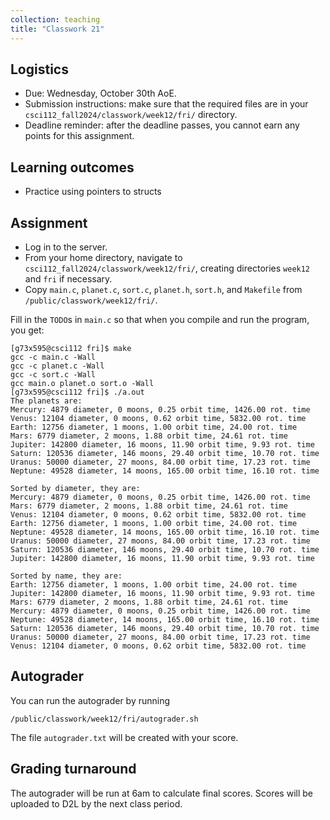 ```yaml
---
collection: teaching
title: "Classwork 21"
---
```


## Logistics
* Due: Wednesday, October 30th AoE.
* Submission instructions: make sure that the required files are in your
	`csci112_fall2024/classwork/week12/fri/` directory.
* Deadline reminder: after the deadline passes, you cannot earn any points for
	this assignment.

## Learning outcomes
* Practice using pointers to structs

## Assignment

* Log in to the server.
* From your home directory, navigate to `csci112_fall2024/classwork/week12/fri/`, creating directories `week12`
and `fri` if necessary.
* Copy `main.c`, `planet.c`, `sort.c`, `planet.h`, `sort.h`, and `Makefile` from
	`/public/classwork/week12/fri/`.

Fill in the `TODO`s in `main.c` so that when you compile and run the program,
you get:

```
[g73x595@csci112 fri]$ make
gcc -c main.c -Wall
gcc -c planet.c -Wall
gcc -c sort.c -Wall
gcc main.o planet.o sort.o -Wall
[g73x595@csci112 fri]$ ./a.out
The planets are:
Mercury: 4879 diameter, 0 moons, 0.25 orbit time, 1426.00 rot. time
Venus: 12104 diameter, 0 moons, 0.62 orbit time, 5832.00 rot. time
Earth: 12756 diameter, 1 moons, 1.00 orbit time, 24.00 rot. time
Mars: 6779 diameter, 2 moons, 1.88 orbit time, 24.61 rot. time
Jupiter: 142800 diameter, 16 moons, 11.90 orbit time, 9.93 rot. time
Saturn: 120536 diameter, 146 moons, 29.40 orbit time, 10.70 rot. time
Uranus: 50000 diameter, 27 moons, 84.00 orbit time, 17.23 rot. time
Neptune: 49528 diameter, 14 moons, 165.00 orbit time, 16.10 rot. time

Sorted by diameter, they are:
Mercury: 4879 diameter, 0 moons, 0.25 orbit time, 1426.00 rot. time
Mars: 6779 diameter, 2 moons, 1.88 orbit time, 24.61 rot. time
Venus: 12104 diameter, 0 moons, 0.62 orbit time, 5832.00 rot. time
Earth: 12756 diameter, 1 moons, 1.00 orbit time, 24.00 rot. time
Neptune: 49528 diameter, 14 moons, 165.00 orbit time, 16.10 rot. time
Uranus: 50000 diameter, 27 moons, 84.00 orbit time, 17.23 rot. time
Saturn: 120536 diameter, 146 moons, 29.40 orbit time, 10.70 rot. time
Jupiter: 142800 diameter, 16 moons, 11.90 orbit time, 9.93 rot. time

Sorted by name, they are:
Earth: 12756 diameter, 1 moons, 1.00 orbit time, 24.00 rot. time
Jupiter: 142800 diameter, 16 moons, 11.90 orbit time, 9.93 rot. time
Mars: 6779 diameter, 2 moons, 1.88 orbit time, 24.61 rot. time
Mercury: 4879 diameter, 0 moons, 0.25 orbit time, 1426.00 rot. time
Neptune: 49528 diameter, 14 moons, 165.00 orbit time, 16.10 rot. time
Saturn: 120536 diameter, 146 moons, 29.40 orbit time, 10.70 rot. time
Uranus: 50000 diameter, 27 moons, 84.00 orbit time, 17.23 rot. time
Venus: 12104 diameter, 0 moons, 0.62 orbit time, 5832.00 rot. time
```

## Autograder

You can run the autograder by running

```
/public/classwork/week12/fri/autograder.sh
```

The file `autograder.txt` will be created with your score.


## Grading turnaround

The autograder will be run at 6am to calculate final scores. Scores will be
uploaded to D2L by the next class period.
